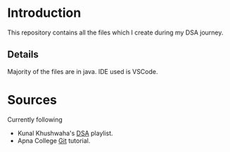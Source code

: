 # Introduction
This repository contains all the files which I create during my DSA journey.

## Details
Majority of the files are in java. 
IDE used is VSCode.

# Sources
Currently following 
- Kunal Khushwaha's [DSA](https://youtube.com/playlist?list=PL9gnSGHSqcnr_DxHsP7AW9ftq0AtAyYqJ&si=jw4w3dL0h9hwKWdG) playlist.
- Apna College [Git](https://youtu.be/Ez8F0nW6S-w?si=UVBVCFomvu7BJEd1) tutorial.
